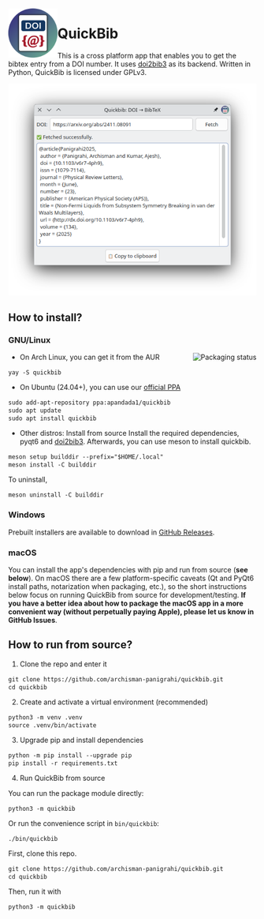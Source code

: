 # <img src="assets/icon/scalable/io.github.archisman_panigrahi.quickbib.svg" align="left" width="100" height="100">  <br> QuickBib

This is a cross platform app that enables you to get the bibtex entry from a DOI number. It uses [doi2bib3](https://github.com/archisman-panigrahi/doi2bib3) as its backend. Written in Python, QuickBib is licensed under GPLv3.
 
![screenshot](assets/screenshots/quickbib_arxiv.png)

## How to install?

### GNU/Linux
<a href="https://repology.org/project/quickbib/versions">
    <img src="https://repology.org/badge/vertical-allrepos/quickbib.svg" alt="Packaging status" align="right">
</a>

 - On Arch Linux, you can get it from the AUR

```
yay -S quickbib
```

- On Ubuntu (24.04+), you can use our [official PPA](https://code.launchpad.net/~apandada1/+archive/ubuntu/quickbib)
```
sudo add-apt-repository ppa:apandada1/quickbib
sudo apt update
sudo apt install quickbib
```

- Other distros: Install from source
Install the required dependencies, pyqt6 and [doi2bib3](https://github.com/archisman-panigrahi/doi2bib3). Afterwards, you can use meson to install quickbib.
```
meson setup builddir --prefix="$HOME/.local"
meson install -C builddir
```

To uninstall, 
```
meson uninstall -C builddir
```

### Windows
Prebuilt installers are available to download in [GitHub Releases](https://github.com/archisman-panigrahi/QuickBib/releases/latest).

### macOS

You can install the app's dependencies with pip and run from source (**see below**). On macOS there are a few platform-specific caveats (Qt and PyQt6 install paths, notarization when packaging, etc.), so the short instructions below focus on running QuickBib from source for development/testing. **If you have a better idea about how to package the macOS app in a more convenient way (without perpetually paying Apple), please let us know in GitHub Issues**.


## How to run from source?

1. Clone the repo and enter it

```
git clone https://github.com/archisman-panigrahi/quickbib.git
cd quickbib
```

2. Create and activate a virtual environment (recommended)

```
python3 -m venv .venv
source .venv/bin/activate
```

3. Upgrade pip and install dependencies

```
python -m pip install --upgrade pip
pip install -r requirements.txt
```

4. Run QuickBib from source

You can run the package module directly:

```
python3 -m quickbib
```

Or run the convenience script in `bin/quickbib`:

```
./bin/quickbib
```

First, clone this repo.

```
git clone https://github.com/archisman-panigrahi/quickbib.git
cd quickbib
```

Then, run it with

```
python3 -m quickbib
```
